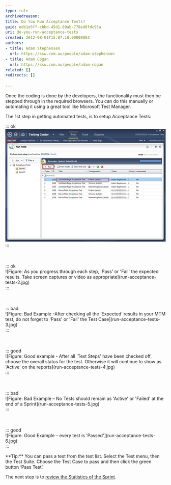 ```yaml
---
type: rule
archivedreason: 
title: Do You Run Acceptance Tests?
guid: edb1e5ff-cbbd-45d1-89ab-778ed8fdc95a
uri: do-you-run-acceptance-tests
created: 2012-08-01T15:07:10.0000000Z
authors:
- title: Adam Stephensen
  url: https://ssw.com.au/people/adam-stephensen
- title: Adam Cogan
  url: https://ssw.com.au/people/adam-cogan
related: []
redirects: []

---
```


Once the coding is done by the developers, the functionality must then be stepped through in the required browsers. You can do this manually or automating it using a great tool like Microsoft Test Manager.

The 1st step in getting automated tests, is to setup Acceptance Tests:

<!--endintro-->


::: ok  
![Figure: Run each 'test case' with a prescribed configuration](run-acceptance-tests-1.jpg)  
:::
<dl class="image"><br><br>::: ok  <br>![Figure: As you progress through each step, 'Pass' or 'Fail' the expected results. Take screen captures or video as appropriate](run-acceptance-tests-2.jpg)  <br>:::<br></dl><dl class="badImage"><br><br>::: bad  <br>![Figure: Bad Example -After checking all the ‘Expected’ results in your MTM test, do not forget to 'Pass' or 'Fail' the Test Case](run-acceptance-tests-3.jpg)  <br>:::<br></dl><dl class="goodImage"><br><br>::: good  <br>![Figure: Good example - After all 'Test Steps' have been checked off, choose the overall status for the test. Otherwise it will continue to show as 'Active' on the reports](run-acceptance-tests-4.jpg)  <br>:::<br></dl><dl class="badImage"><br><br>::: bad  <br>![Figure: Bad Example – No Tests should remain as 'Active' or 'Failed' at the end of a Sprint](run-acceptance-tests-5.jpg)  <br>:::<br></dl><dl class="goodImage"><br><br>::: good  <br>![Figure: Good Example – every test is 'Passed'](run-acceptance-tests-6.jpg)  <br>:::<br></dl>
**Tip:** You can pass a test from the test list. Select the Test menu, then the Test Suite. Choose the Test Case to pass and then click the green button ‘Pass Test’.

The next step is to        [review the Statistics of the Sprint](/Pages/How-to-Check-the-Status-of-the-Current-Sprint.aspx).
